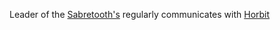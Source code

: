 Leader of the [Sabretooth's](Sabretooth's%20Guild.md)
regularly communicates with [Horbit](Horbit%20Hasbin.md)
